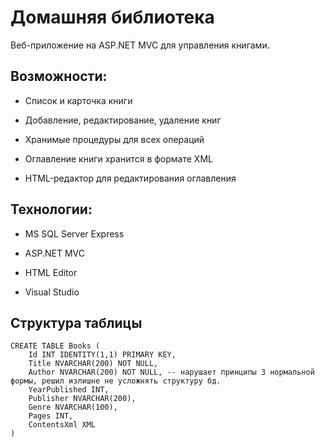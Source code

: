 
# Домашняя библиотека

Веб-приложение на ASP.NET MVC для управления книгами.

## Возможности:

-   Список и карточка книги
    
-   Добавление, редактирование, удаление книг
    
-   Хранимые процедуры для всех операций
    
-   Оглавление книги хранится в формате XML
    
-   HTML-редактор для редактирования оглавления
    

## Технологии:

-   MS SQL Server Express
    
-   ASP.NET MVC
    
-   HTML Editor 
    
-   Visual Studio
    

## Структура таблицы

```
CREATE TABLE Books (
    Id INT IDENTITY(1,1) PRIMARY KEY,
    Title NVARCHAR(200) NOT NULL, 
    Author NVARCHAR(200) NOT NULL, -- нарушает принципы 3 нормальной формы, решил излишне не усложнять структуру бд.
    YearPublished INT,
    Publisher NVARCHAR(200),
    Genre NVARCHAR(100),
    Pages INT,
    ContentsXml XML
)
```

